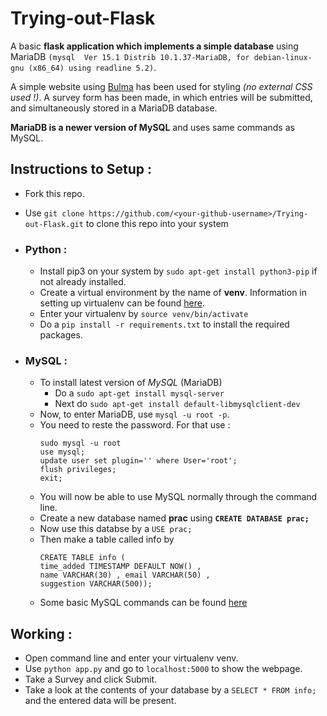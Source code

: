 # Trying-out-Flask

A basic **flask application which implements a simple database** using MariaDB `(mysql  Ver 15.1 Distrib 10.1.37-MariaDB, for debian-linux-gnu (x86_64) using readline 5.2)`.

A simple website using [Bulma](https://bulma.io/ "Bulma Website") has been used for styling *(no external CSS used !)*. A survey form has been made, in which entries will be submitted, and simultaneously stored in a MariaDB database.

**MariaDB is a newer version of MySQL** and uses same commands as MySQL.


## Instructions to Setup :

* Fork this repo.
* Use `git clone https://github.com/<your-github-username>/Trying-out-Flask.git` to clone this repo into your system

* ### Python :
	* Install pip3 on your system by `sudo apt-get install python3-pip` if not already installed.
	* Create a virtual environment by the name of **venv**. Information in setting up virtualenv can be found [here](https://docs.python-guide.org/dev/virtualenvs/ "Pipenv & Virtual Environments").
	* Enter your virtualenv by `source venv/bin/activate`
	* Do a `pip install -r requirements.txt` to install the required packages.

* ### MySQL :
	* To install latest version of *MySQL* (MariaDB)
		* Do a `sudo apt-get install mysql-server`
		* Next do `sudo apt-get install default-libmysqlclient-dev`
	* Now, to enter MariaDB, use `mysql -u root -p`.
	* You need to reste the password. For that use :
		```mysql
		sudo mysql -u root
		use mysql;
		update user set plugin='' where User='root';
		flush privileges;
		exit;
		```
	* You will now be able to use MySQL normally through the command line.
	* Create a new database named **prac** using **`CREATE DATABASE prac;`**
	* Now use this databse by a `USE prac;`
	* Then make a table called info by
		```mysql
		CREATE TABLE info (
		time_added TIMESTAMP DEFAULT NOW() , 
		name VARCHAR(30) , email VARCHAR(50) , 
		suggestion VARCHAR(500));
		```
	* Some basic MySQL commands can be found [here](https://www.digitalocean.com/community/tutorials/a-basic-mysql-tutorial "A Basic MySQL Tutorial")

## Working :

* Open command line and enter your virtualenv venv.
* Use `python app.py` and go to `localhost:5000` to show the webpage.
* Take a Survey and click Submit.
* Take a look at the contents of your database by a `SELECT * FROM info;` and the entered data will be present.
